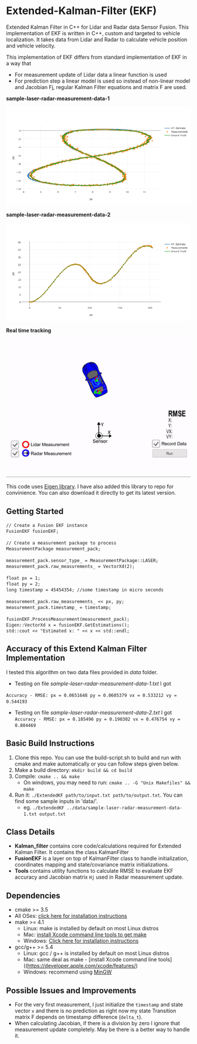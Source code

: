 # Extended-Kalman-Filter (EKF)

Extended Kalman Filter in C++ for Lidar and Radar data Sensor Fusion. This implementation of EKF is written in C++, custom and targeted to vehicle localization. It takes data from Lidar and Radar to calculate vehicle position and vehicle velocity.

This implementation of EKF differs from standard implementation of EKF in a way that
- For measurement update of Lidar data a linear function is used
- For prediction step a linear model is used so instead of non-linear model and Jacobian Fj, regular Kalman Filter equations and matrix F are used. 


**sample-laser-radar-measurement-data-1**

![data1](visualization/data1_plot.png)

**sample-laser-radar-measurement-data-2**

![data1](visualization/data2_plot.png)

**Real time tracking**

![animation](tracker/animated.gif)

This code uses [Eigen library](https://d17h27t6h515a5.cloudfront.net/topher/2017/March/58b7604e_eigen/eigen.zip). I have also added this library to repo for convinience. You can also download it directly to get its latest version.

## Getting Started

```
// Create a Fusion EKF instance
FusionEKF fusionEKF;

// Create a measurement package to process
MeasurementPackage measurement_pack;

measurement_pack.sensor_type_ = MeasurementPackage::LASER;
measurement_pack.raw_measurements_ = VectorXd(2);

float px = 1;
float py = 2;
long timestamp = 45454354; //some timestamp in micro seconds

measurement_pack.raw_measurements_ << px, py;
measurement_pack.timestamp_ = timestamp;

fusionEKF.ProcessMeasurement(measurement_pack);
Eigen::VectorXd x = fusionEKF.GetEstimations();
std::cout << "Estimated x: " << x << std::endl;
```

## Accuracy of this Extend Kalman Filter Implementation

I tested this algorithm on two data files provided in _data_ folder. 

- Testing on file _sample-laser-radar-measurement-data-1.txt_ I got 

``
Accuracy - RMSE:
px = 0.0651648
py = 0.0605379
vx = 0.533212
vy = 0.544193
``

- Testing on file _sample-laser-radar-measurement-data-2.txt_ I got
``
Accuracy - RMSE:
px = 0.185496
py = 0.190302
vx = 0.476754
vy = 0.804469
``

## Basic Build Instructions

1. Clone this repo. You can use the build-script.sh to build and run with cmake and make automatically or you can follow steps given below.
2. Make a build directory: `mkdir build && cd build`
3. Compile: `cmake .. && make` 
   * On windows, you may need to run: `cmake .. -G "Unix Makefiles" && make`
4. Run it: `./ExtendedKF path/to/input.txt path/to/output.txt`. You can find
   some sample inputs in 'data/'.
    - eg. `./ExtendedKF ../data/sample-laser-radar-measurement-data-1.txt output.txt`

## Class Details

- **Kalman_filter** contains core code/calculations required for Extended Kalman Filter. It contains the class KalmanFilter 
- **FusionEKF** is a layer on top of KalmanFilter class to handle initialization, coordinates mapping and state/covariance matrix initializations.
- **Tools** contains utility functions to calculate RMSE to evaluate EKF accuracy and Jacobian matrix `Hj` used in Radar measurement update.


## Dependencies

* cmake >= 3.5
 * All OSes: [click here for installation instructions](https://cmake.org/install/)
* make >= 4.1
  * Linux: make is installed by default on most Linux distros
  * Mac: [install Xcode command line tools to get make](https://developer.apple.com/xcode/features/)
  * Windows: [Click here for installation instructions](http://gnuwin32.sourceforge.net/packages/make.htm)
* gcc/g++ >= 5.4
  * Linux: gcc / g++ is installed by default on most Linux distros
  * Mac: same deal as make - [install Xcode command line tools]((https://developer.apple.com/xcode/features/)
  * Windows: recommend using [MinGW](http://www.mingw.org/)
  
## Possible Issues and Improvements
- For the very first measurement, I just initialize the `timestamp` and state vector `x` and there is no prediction as right now my state Transition matrix F depends on timestamp difference (`delta_t`). 
- When calculating Jacobian, if there is a division by zero I ignore that measurement update completely. May be there is a better way to handle it.
